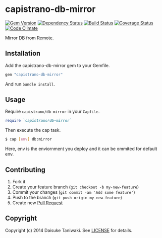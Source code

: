 # capistrano-db-mirror

[![Gem Version][gem-image]][gem-link]
[![Dependency Status][deps-image]][deps-link]
[![Build Status][build-image]][build-link]
[![Coverage Status][cov-image]][cov-link]
[![Code Climate][gpa-image]][gpa-link]

Mirror DB from Remote.

## Installation

Add the capistrano-db-mirror gem to your Gemfile.

```ruby
gem "capistrano-db-mirror"
```

And run `bundle install`.

## Usage

Require `capistrano/db-mirror` in your `Capfile`.

```ruby
require `capistrano/db-mirror`
```

Then execute the cap task.

```bash
$ cap [env] db:mirror
```

Here, env is the enviornment you deploy and it can be ommited for default env.

## Contributing

1. Fork it
2. Create your feature branch (`git checkout -b my-new-feature`)
3. Commit your changes (`git commit -am 'Add some feature'`)
4. Push to the branch (`git push origin my-new-feature`)
5. Create new [Pull Request](../../pull/new/master)

## Copyright

Copyright (c) 2014 Daisuke Taniwaki. See [LICENSE](LICENSE) for details.




[gem-image]:   https://badge.fury.io/rb/capistrano-db-mirror.svg
[gem-link]:    http://badge.fury.io/rb/capistrano-db-mirror
[build-image]: https://secure.travis-ci.org/kaizenplatform/capistrano-db-mirror.png
[build-link]:  http://travis-ci.org/kaizenplatform/capistrano-db-mirror
[deps-image]:  https://gemnasium.com/kaizenplatform/capistrano-db-mirror.svg
[deps-link]:   https://gemnasium.com/kaizenplatform/capistrano-db-mirror
[cov-image]:   https://codeclimate.com/github/kaizenplatform/capistrano-db-mirror/badges/coverage.svg
[cov-link]:    https://codeclimate.com/github/kaizenplatform/capistrano-db-mirror
[gpa-image]:   https://codeclimate.com/github/kaizenplatform/capistrano-db-mirror.png
[gpa-link]:    https://codeclimate.com/github/kaizenplatform/capistrano-db-mirror


